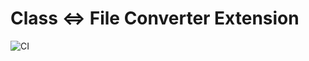 Class <=> File Converter Extension
==================================

![CI](https://github.com/phpactor/class-to-file-extension/workflows/CI/badge.svg)
